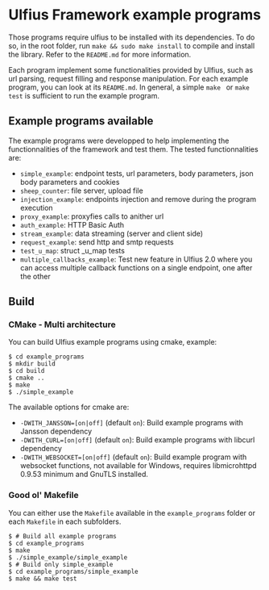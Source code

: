 # Ulfius Framework example programs

Those programs require ulfius to be installed with its dependencies. To do so, in the root folder, run `make && sudo make install` to compile and install the library. Refer to the `README.md` for more information.

Each program implement some functionalities provided by Ulfius, such as url parsing, request filling and response manipulation. For each example program, you can look at its `README.md`. In general, a simple `make ` or `make test` is sufficient to run the example program.

## Example programs available

The example programs were developped to help implementing the functionnalities of the framework and test them. The tested functionnalities are:

- `simple_example`: endpoint tests, url parameters, body parameters, json body parameters and cookies
- `sheep_counter`: file server, upload file
- `injection_example`: endpoints injection and remove during the program execution
- `proxy_example`: proxyfies calls to anither url
- `auth_example`: HTTP Basic Auth
- `stream_example`: data streaming (server and client side)
- `request_example`: send http and smtp requests
- `test_u_map`: struct _u_map tests
- `multiple_callbacks_example`: Test new feature in Ulfius 2.0 where you can access multiple callback functions on a single endpoint, one after the other

## Build

### CMake - Multi architecture

You can build Ulfius example programs using cmake, example:

```shell
$ cd example_programs
$ mkdir build
$ cd build
$ cmake ..
$ make
$ ./simple_example
```

The available options for cmake are:
- `-DWITH_JANSSON=[on|off]` (default `on`): Build example programs with Jansson dependency
- `-DWITH_CURL=[on|off]` (default `on`): Build example programs with libcurl dependency
- `-DWITH_WEBSOCKET=[on|off]` (default `on`): Build example program with websocket functions, not available for Windows, requires libmicrohttpd 0.9.53 minimum and GnuTLS installed.

### Good ol' Makefile

You can either use the `Makefile` available in the `example_programs` folder or each `Makefile` in each subfolders.

```shell
$ # Build all example programs
$ cd example_programs
$ make
$ ./simple_example/simple_example
$ # Build only simple_example
$ cd example_programs/simple_example
$ make && make test
```
